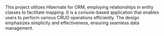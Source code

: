 This project utilizes Hibernate for ORM, employing relationships in entity classes to facilitate mapping. It is a console-based application that enables users to perform various CRUD operations efficiently. The design emphasizes simplicity and effectiveness, ensuring seamless data management.
